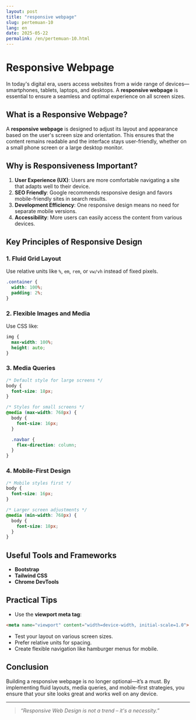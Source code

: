 ```yaml
---
layout: post
title: "responsive webpage" 
slug: pertemuan-10 
lang: en
date: 2025-05-22 
permalink: /en/pertemuan-10.html 
---
```


# Responsive Webpage

In today's digital era, users access websites from a wide range of devices—smartphones, tablets, laptops, and desktops. A **responsive webpage** is essential to ensure a seamless and optimal experience on all screen sizes.

## What is a Responsive Webpage?

A **responsive webpage** is designed to adjust its layout and appearance based on the user's screen size and orientation. This ensures that the content remains readable and the interface stays user-friendly, whether on a small phone screen or a large desktop monitor.

## Why is Responsiveness Important?

1. **User Experience (UX)**: Users are more comfortable navigating a site that adapts well to their device.
2. **SEO Friendly**: Google recommends responsive design and favors mobile-friendly sites in search results.
3. **Development Efficiency**: One responsive design means no need for separate mobile versions.
4. **Accessibility**: More users can easily access the content from various devices.

## Key Principles of Responsive Design

### 1. Fluid Grid Layout
Use relative units like `%`, `em`, `rem`, or `vw/vh` instead of fixed pixels.

```css
.container {
  width: 100%;
  padding: 2%;
}
```

### 2. Flexible Images and Media
Use CSS like:

```css
img {
  max-width: 100%;
  height: auto;
}
```

### 3. Media Queries

```css
/* Default style for large screens */
body {
  font-size: 18px;
}

/* Styles for small screens */
@media (max-width: 768px) {
  body {
    font-size: 16px;
  }

  .navbar {
    flex-direction: column;
  }
}
```

### 4. Mobile-First Design

```css
/* Mobile styles first */
body {
  font-size: 16px;
}

/* Larger screen adjustments */
@media (min-width: 768px) {
  body {
    font-size: 18px;
  }
}
```

## Useful Tools and Frameworks

- **Bootstrap**
- **Tailwind CSS**
- **Chrome DevTools**

## Practical Tips

- Use the **viewport meta tag**:

```html
<meta name="viewport" content="width=device-width, initial-scale=1.0">
```

- Test your layout on various screen sizes.
- Prefer relative units for spacing.
- Create flexible navigation like hamburger menus for mobile.

## Conclusion

Building a responsive webpage is no longer optional—it’s a must. By implementing fluid layouts, media queries, and mobile-first strategies, you ensure that your site looks great and works well on any device.

---
> _“Responsive Web Design is not a trend – it's a necessity.”_
